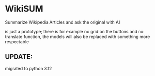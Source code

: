 # WikiSUM
Summarize Wikipedia Articles and ask the original with AI

is just a prototype; there is for example no grid on the buttons and no translate function, the models will also be replaced with something more respectable

## UPDATE:
migrated to python 3.12
